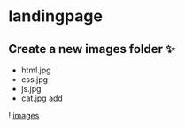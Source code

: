 # landingpage

## Create a new images folder ✨
- html.jpg
- css.jpg
- js.jpg
- cat.jpg
add 

! [images](https://ibb.co/d7Fpyb1)
